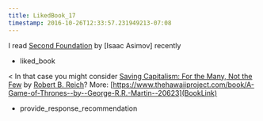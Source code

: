 ```yaml
---
title: LikedBook_17
timestamp: 2016-10-26T12:33:57.231949213-07:08
---
```


I read [Second Foundation](BookTitle) by [Isaac Asimov] recently
* liked_book

< In that case you might consider [Saving Capitalism: For the Many, Not the Few](BookTitle) by [Robert B. Reich](AuthorName)? More: [https://www.thehawaiiproject.com/book/A-Game-of-Thrones--by--George-R.R.-Martin--20623](BookLink)
* provide_response_recommendation
